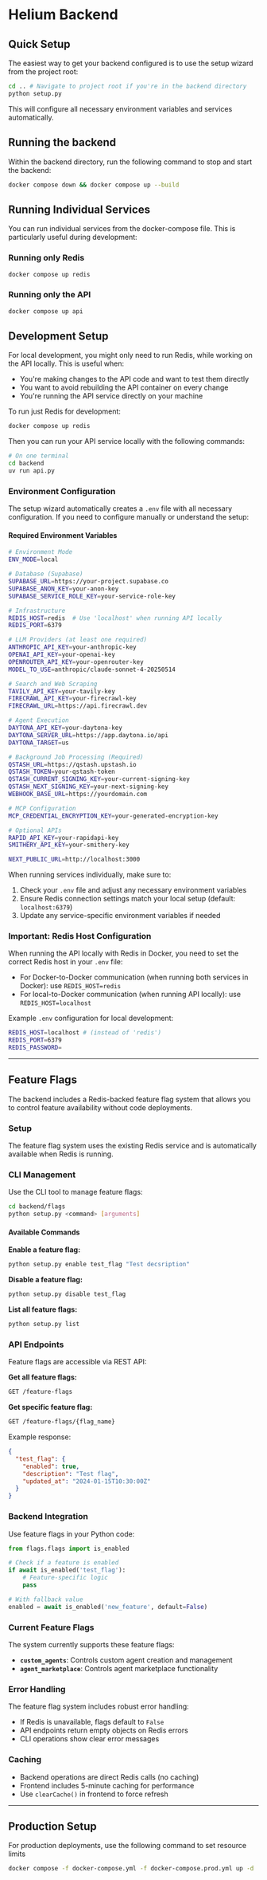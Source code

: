 # Helium Backend

## Quick Setup

The easiest way to get your backend configured is to use the setup wizard from the project root:

```bash
cd .. # Navigate to project root if you're in the backend directory
python setup.py
```

This will configure all necessary environment variables and services automatically.

## Running the backend

Within the backend directory, run the following command to stop and start the backend:

```bash
docker compose down && docker compose up --build
```

## Running Individual Services

You can run individual services from the docker-compose file. This is particularly useful during development:

### Running only Redis

```bash
docker compose up redis
```

### Running only the API

```bash
docker compose up api
```

## Development Setup

For local development, you might only need to run Redis, while working on the API locally. This is useful when:

- You're making changes to the API code and want to test them directly
- You want to avoid rebuilding the API container on every change
- You're running the API service directly on your machine

To run just Redis for development:

```bash
docker compose up redis
```

Then you can run your API service locally with the following commands:

```sh
# On one terminal
cd backend
uv run api.py
```

### Environment Configuration

The setup wizard automatically creates a `.env` file with all necessary configuration. If you need to configure manually or understand the setup:

#### Required Environment Variables

```sh
# Environment Mode
ENV_MODE=local

# Database (Supabase)
SUPABASE_URL=https://your-project.supabase.co
SUPABASE_ANON_KEY=your-anon-key
SUPABASE_SERVICE_ROLE_KEY=your-service-role-key

# Infrastructure
REDIS_HOST=redis  # Use 'localhost' when running API locally
REDIS_PORT=6379

# LLM Providers (at least one required)
ANTHROPIC_API_KEY=your-anthropic-key
OPENAI_API_KEY=your-openai-key
OPENROUTER_API_KEY=your-openrouter-key
MODEL_TO_USE=anthropic/claude-sonnet-4-20250514

# Search and Web Scraping
TAVILY_API_KEY=your-tavily-key
FIRECRAWL_API_KEY=your-firecrawl-key
FIRECRAWL_URL=https://api.firecrawl.dev

# Agent Execution
DAYTONA_API_KEY=your-daytona-key
DAYTONA_SERVER_URL=https://app.daytona.io/api
DAYTONA_TARGET=us

# Background Job Processing (Required)
QSTASH_URL=https://qstash.upstash.io
QSTASH_TOKEN=your-qstash-token
QSTASH_CURRENT_SIGNING_KEY=your-current-signing-key
QSTASH_NEXT_SIGNING_KEY=your-next-signing-key
WEBHOOK_BASE_URL=https://yourdomain.com

# MCP Configuration
MCP_CREDENTIAL_ENCRYPTION_KEY=your-generated-encryption-key

# Optional APIs
RAPID_API_KEY=your-rapidapi-key
SMITHERY_API_KEY=your-smithery-key

NEXT_PUBLIC_URL=http://localhost:3000
```

When running services individually, make sure to:

1. Check your `.env` file and adjust any necessary environment variables
2. Ensure Redis connection settings match your local setup (default: `localhost:6379`)
3. Update any service-specific environment variables if needed

### Important: Redis Host Configuration

When running the API locally with Redis in Docker, you need to set the correct Redis host in your `.env` file:

- For Docker-to-Docker communication (when running both services in Docker): use `REDIS_HOST=redis`
- For local-to-Docker communication (when running API locally): use `REDIS_HOST=localhost`

Example `.env` configuration for local development:

```sh
REDIS_HOST=localhost # (instead of 'redis')
REDIS_PORT=6379
REDIS_PASSWORD=
```

---

## Feature Flags

The backend includes a Redis-backed feature flag system that allows you to control feature availability without code deployments.

### Setup

The feature flag system uses the existing Redis service and is automatically available when Redis is running.

### CLI Management

Use the CLI tool to manage feature flags:

```bash
cd backend/flags
python setup.py <command> [arguments]
```

#### Available Commands

**Enable a feature flag:**

```bash
python setup.py enable test_flag "Test decsription"
```

**Disable a feature flag:**

```bash
python setup.py disable test_flag
```

**List all feature flags:**

```bash
python setup.py list
```

### API Endpoints

Feature flags are accessible via REST API:

**Get all feature flags:**

```bash
GET /feature-flags
```

**Get specific feature flag:**

```bash
GET /feature-flags/{flag_name}
```

Example response:

```json
{
  "test_flag": {
    "enabled": true,
    "description": "Test flag",
    "updated_at": "2024-01-15T10:30:00Z"
  }
}
```

### Backend Integration

Use feature flags in your Python code:

```python
from flags.flags import is_enabled

# Check if a feature is enabled
if await is_enabled('test_flag'):
    # Feature-specific logic
    pass

# With fallback value
enabled = await is_enabled('new_feature', default=False)
```

### Current Feature Flags

The system currently supports these feature flags:

- **`custom_agents`**: Controls custom agent creation and management
- **`agent_marketplace`**: Controls agent marketplace functionality

### Error Handling

The feature flag system includes robust error handling:

- If Redis is unavailable, flags default to `False`
- API endpoints return empty objects on Redis errors
- CLI operations show clear error messages

### Caching

- Backend operations are direct Redis calls (no caching)
- Frontend includes 5-minute caching for performance
- Use `clearCache()` in frontend to force refresh

---

## Production Setup

For production deployments, use the following command to set resource limits

```sh
docker compose -f docker-compose.yml -f docker-compose.prod.yml up -d
```
